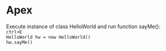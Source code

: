 # Apex

Execute instance of class HelloWorld and run function sayMe():<br />
`ctrl+E`<br />
`HelloWorld hw = new HelloWorld()`<br />
`hw.sayMe()`<br />   
